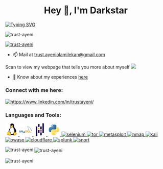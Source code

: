 <h1 align="center">Hey  👋, I'm Darkstar</h1>

[![Typing SVG](https://readme-typing-svg.herokuapp.com?font=consolas&color=%234DF79A&height=30&lines=Cyber+Analyst+by+Day;Hacker+at+Night;Turning+Complexity+into+Simplicity)](https://git.io/typing-svg)

<p align="left"> <img src="https://komarev.com/ghpvc/?username=trust-ayeni&label=Profile%20views&color=0e75b6&style=flat" alt="trust-ayeni" /> </p>

<p align="left"> <a href="https://github.com/ryo-ma/github-profile-trophy"><img src="https://github-profile-trophy.vercel.app/?username=trust-ayeni" alt="trust-ayeni" /></a> </p>


- 📫 Mail at trust.ayeniolamilekan@gmail.com
 
 
 Scan to view my webpage that tells you more about myself
![](https://user-images.githubusercontent.com/96830808/215877523-da8d76cb-bb03-4c05-bbd1-70318636461a.png)

- 📄 Know about my experiences [here](oops)


<h3 align="left">Connect with me here:</h3>
<p align="left">
<a href="https://www.linkedin.com/in/trustayeni/" target="blank"><img align="center" src="https://raw.githubusercontent.com/rahuldkjain/github-profile-readme-generator/master/src/images/icons/Social/linked-in-alt.svg" alt="https://www.linkedin.com/in/trustayeni/" height="30" width="40" /></a>
</p>

<h3 align="left">Languages and Tools:</h3>
<p align="left"> 
    <a href="https://www.linux.org/" target="_blank" rel="noreferrer"> 
        <img src="https://raw.githubusercontent.com/devicons/devicon/master/icons/linux/linux-original.svg" alt="linux" width="40" height="40"/> 
    </a> 
    <a href="https://www.mysql.com/" target="_blank" rel="noreferrer"> 
        <img src="https://raw.githubusercontent.com/devicons/devicon/master/icons/mysql/mysql-original-wordmark.svg" alt="mysql" width="40" height="40"/> 
    </a> 
    <a href="https://pandas.pydata.org/" target="_blank" rel="noreferrer"> 
        <img src="https://raw.githubusercontent.com/devicons/devicon/2ae2a900d2f041da66e950e4d48052658d850630/icons/pandas/pandas-original.svg" alt="pandas" width="40" height="40"/> 
    </a> 
    <a href="https://www.python.org" target="_blank" rel="noreferrer"> 
        <img src="https://raw.githubusercontent.com/devicons/devicon/master/icons/python/python-original.svg" alt="python" width="40" height="40"/> 
    </a> 
    <a href="https://www.selenium.dev" target="_blank" rel="noreferrer"> 
        <img src="https://raw.githubusercontent.com/detain/svg-logos/780f25886640cef088af994181646db2f6b1a3f8/svg/selenium-logo.svg" alt="selenium" width="40" height="40"/> 
    </a> 
    <a href="https://www.torproject.org/" target="_blank" rel="noreferrer"> 
        <img src="https://www.vectorlogo.zone/logos/torproject/torproject-ar21.svg" alt="tor" width="40" height="40"/> 
    </a>
    <a href="https://www.metaspoloit.com/" target="_blank" rel="noreferrer"> 
        <img src="https://upload.wikimedia.org/wikipedia/commons/thumb/8/87/Metasploit_Framework_Logo.png/800px-Metasploit_Framework_Logo.png" alt="metasploit" width="40" height="40"/> 
    </a>
    <a href="https://nmap.org/" target="_blank" rel="noreferrer"> 
        <img src="https://upload.wikimedia.org/wikipedia/commons/thumb/4/4c/Nmap_logo.svg/1280px-Nmap_logo.svg.png" alt="nmap" width="40" height="40"/> 
    </a>
    <a href="https://www.kali.org/" target="_blank" rel="noreferrer"> 
        <img src="https://upload.wikimedia.org/wikipedia/commons/9/9d/Kali_Linux_Logo.png" alt="kali" width="40" height="40"/> 
    </a>
    <a href="https://www.owasp.org/" target="_blank" rel="noreferrer"> 
        <img src="https://www.owasp.org/images/8/8c/Owasp_logo.png" alt="owasp" width="40" height="40"/> 
    </a>
    <a href="https://www.cloudflare.com/" target="_blank" rel="noreferrer"> 
        <img src="https://upload.wikimedia.org/wikipedia/commons/thumb/d/d1/Cloudflare_logo.svg/1280px-Cloudflare_logo.svg.png" alt="cloudflare" width="40" height="40"/> 
    </a>
    <a href="https://www.splunk.com/" target="_blank" rel="noreferrer"> 
        <img src="https://upload.wikimedia.org/wikipedia/commons/thumb/8/85/Splunk_Logo.png/640px-Splunk_Logo.png" alt="splunk" width="40" height="40"/> 
    </a>
    <a href="https://www.snort.org/" target="_blank" rel="noreferrer"> 
        <img src="https://www.snort.org/assets/img/snort-logo.svg" alt="snort" width="40" height="40"/> 
    </a>
</p>


<p><img align="left" src="https://github-readme-stats.vercel.app/api/top-langs?username=trust-ayeni&show_icons=true&locale=en&layout=compact" alt="trust-ayeni" /></p>

<p>&nbsp;<img align="center" src="https://github-readme-stats.vercel.app/api?username=trust-ayeni&show_icons=true&locale=en" alt="trust-ayeni" /></p>

<p><img align="center" src="https://github-readme-streak-stats.herokuapp.com/?user=trust-ayeni&" alt="trust-ayeni" /></p>

